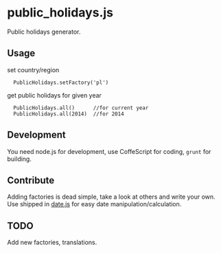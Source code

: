 public_holidays.js
==================

Public holidays generator.

Usage
-----

set country/region
```
  PublicHolidays.setFactory('pl')
```

get public holidays for given year
```
  PublicHolidays.all()      //for current year
  PublicHolidays.all(2014)  //for 2014
```

Development
-----------

You need node.js for development, use CoffeScript for coding, `grunt` for building.

Contribute
----------

Adding factories is dead simple, take a look at others and write your own.
Use shipped in [date.js](https://code.google.com/p/datejs/) for easy date manipulation/calculation.

TODO
----

Add new factories, translations.
